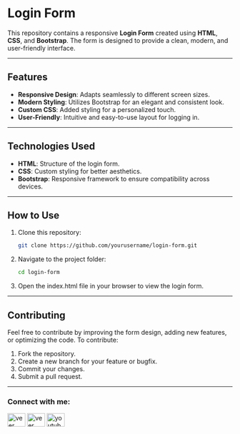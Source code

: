 # Login Form

This repository contains a responsive **Login Form** created using **HTML**, **CSS**, and **Bootstrap**. The form is designed to provide a clean, modern, and user-friendly interface.

---

## Features

- **Responsive Design**: Adapts seamlessly to different screen sizes.
- **Modern Styling**: Utilizes Bootstrap for an elegant and consistent look.
- **Custom CSS**: Added styling for a personalized touch.
- **User-Friendly**: Intuitive and easy-to-use layout for logging in.

---

## Technologies Used

- **HTML**: Structure of the login form.
- **CSS**: Custom styling for better aesthetics.
- **Bootstrap**: Responsive framework to ensure compatibility across devices.

---



## How to Use

1. Clone this repository:
   ```bash
   git clone https://github.com/yourusername/login-form.git

 2. Navigate to the project folder:
    ```bash
    cd login-form

3. Open the index.html file in your browser to view the login form.

---
## Contributing
Feel free to contribute by improving the form design, adding new features, or optimizing the code. To contribute:

1. Fork the repository.
2. Create a new branch for your feature or bugfix.
3. Commit your changes.
4. Submit a pull request.

---

<h3 align="left">Connect with me:</h3>
<p align="left">
<a href="https://x.com/veerSin22816021?t=o3hZnstGiN8U_nOjQWEqhw&s=09" target="blank"><img align="center" src="https://raw.githubusercontent.com/rahuldkjain/github-profile-readme-generator/master/src/images/icons/Social/twitter.svg" alt="veer singh lodhi" height="30" width="40" /></a>
<a href="https://www.linkedin.com/in/veer-singh-lodhi-6786aa325?utm_source=share&utm_campaign=share_via&utm_content=profile&utm_medium=android_app" target="blank"><img align="center" src="https://raw.githubusercontent.com/rahuldkjain/github-profile-readme-generator/master/src/images/icons/Social/linked-in-alt.svg" alt="veer singh lodhi" height="30" width="40" /></a>
  <a href="https://youtube.com//channel//UCFy1I_EXFiaI7gtsVV8ehog" target="blank"><img align="center" src="https://raw.githubusercontent.com/rahuldkjain/github-profile-readme-generator/master/src/images/icons/Social/youtube.svg" alt="youtube.com/channel/UCFy1I_EXFiaI7gtsVV8ehog" height="30" width="40" /></a>
</p>

##

